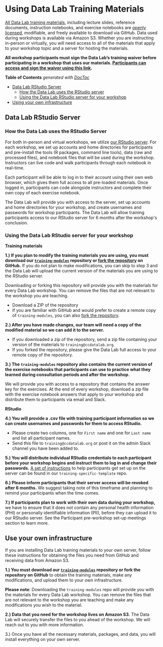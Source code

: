 # Using Data Lab Training Materials

[All Data Lab training materials](https://github.com/AlexsLemonade/training-modules/tree/master), including lecture slides, reference documents, instruction notebooks, and exercise notebooks are [openly licensed](https://github.com/AlexsLemonade/training-modules/blob/master/LICENSE.md), modifiable, and freely available to download via GitHub. 
Data used during workshops is available via Amazon S3. 
Whether you are instructing in-person or virtually, you will need access to all of the materials that apply to your workshop topic and a server for hosting the materials. 

**All workshop participants must sign the Data Lab’s training waiver before participating in a workshop that uses our materials. 
[Participants can access and sign the waiver using this link](https://app.hellosign.com/s/2o2yghCj).**

<!-- START doctoc generated TOC please keep comment here to allow auto update -->
<!-- DON'T EDIT THIS SECTION, INSTEAD RE-RUN doctoc TO UPDATE -->
**Table of Contents**  *generated with [DocToc](https://github.com/thlorenz/doctoc)*

* [Data Lab RStudio Server](#data-lab-rstudio-server)
	* [How the Data Lab uses the RStudio server](#how-the-data-uses-the-rstudio-server)
	* [Using the Data Lab RStudio server for your workshop](#using-the-data-lab-rstudio-server-for-your-workshop)
* [Using your own infrastructure](#using-your-own-infrastructure)

<!-- END doctoc generated TOC please keep comment here to allow auto update -->

## Data Lab RStudio Server

### How the Data Lab uses the RStudio Server

For both in-person and virtual workshops, we utilize [our RStudio server](https://rstudio.ccdatalab.org/auth-sign-in?appUri=%2F).
For each workshop, we set up accounts and home directories for participants and pre-install the tools (R packages, command line tools), data (raw and processed files), and notebook files that will be used during the workshop. 
Instructors can live code and walk participants through each notebook in real-time. 

Each participant will be able to log in to their account using their own web browser, which gives them full access to all pre-loaded materials. 
Once logged in, participants can code alongside instructors and complete their own copy of each exercise notebook.

The Data Lab will provide you with access to the server, set up accounts and home directories for your workshop, and create usernames and passwords for workshop participants. 
The Data Lab will allow training participants access to our RStudio server for 6 months after the workshop's conclusion.

### Using the Data Lab RStudio server for your workshop

**Training materials** 

**1.) If you plan to modify the training materials you are using, you must download our [`training-modules`](https://github.com/AlexsLemonade/training-modules/tree/master) repository or [fork the repository](https://docs.github.com/en/get-started/quickstart/fork-a-repo) on GitHub.** 
If you do not plan to make modifications, you can skip to step 3 and the Data Lab will upload the current version of the materials you are using to the RStudio server. 

Downloading or forking this repository will provide you with the materials for every Data Lab workshop. 
You can remove the files that are not relevant to the workshop you are teaching. 

* Download a ZIP of the repository 
* If you are familiar with GitHub and would prefer to create a remote copy of `training-modules`, you can also [fork the repository](https://docs.github.com/en/get-started/quickstart/fork-a-repo).

**2.) After you have made changes, our team will need a copy of the modified material so we can add it to the server.** 

* If you downloaded a zip of the repository, send a zip file containing your version of the materials to `training@ccdatalab.org`. 
* If you forked the repository, please give the Data Lab full access to your remote copy of the repository.

**3.) The `training-modules` repository also contains the current version of the exercise notebooks that participants can use to practice what they learned during consultation periods and after the workshop.**

We will provide you with access to a repository that contains the answer key for the exercises. 
At the end of every workshop, download a zip file with the exercise notebook answers that apply to your workshop and distribute them to participants via email and Slack.

**RStudio**

**4.) You will provide a .csv file with training participant information so we can create usernames and passwords for them to access RStudio.**

* Please create two columns, one for `First name` and one for `Last name` and list all participant names. 
* Send this file to `training@ccdatalab.org` or post it on the admin Slack channel you have been added to. 
	
**5.) You will distribute individual RStudio credentials to each participant before your workshop begins and instruct them to log in and change their passwords.** 
[A set of instructions](https://github.com/AlexsLemonade/training-specific-template/blob/main/virtual-setup/rstudio-login.md) to help participants get set up on the server can be found in our `training-specific-template` repo. 

**6.) Please inform participants that their server access will be revoked after 6 months.** 
We suggest taking note of this timeframe and planning to remind your participants when the time comes.

**7.) If participants plan to work with their own data during your workshop,** we have to ensure that it does not contain any personal health information (PHI) or personally identifiable information (PII), before they can upload it to our RStudio server.
See the Participant pre-workshop set-up meetings section to learn more.

## Use your own infrastructure

If you are installing Data Lab training materials to your own server, follow these instructions for obtaining the files you need from GitHub and receiving data from Amazon S3. 

**1.) You must download our [`training-modules`](https://github.com/AlexsLemonade/training-modules/tree/master) repository or fork the repository on GitHub** to obtain the training materials, make any modifications, and upload them to your own infrastructure.

**Please note**: Downloading the `training-modules` repo will provide you with the materials for every Data Lab workshop. You can remove the files that are not relevant to the workshop you are teaching and make any modifications you wish to the material.

**2.) Data that you need for the workshop lives on Amazon S3.**
The Data Lab will securely transfer the files to you ahead of the workshop. 
We will reach out to you with more information.

3.) Once you have all the necessary materials, packages, and data, you will install everything on your own server.  
